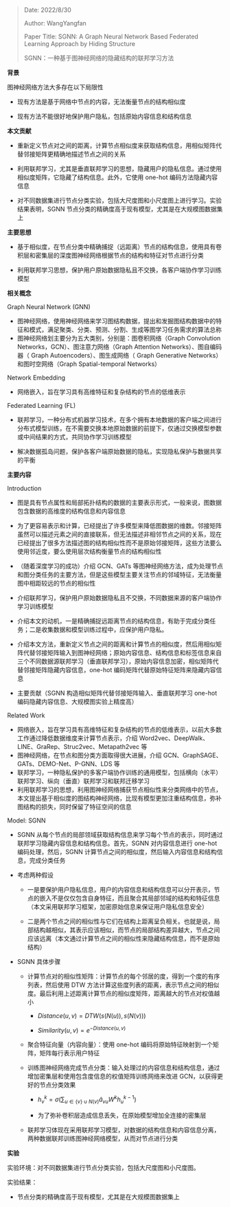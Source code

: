 > Date: 2022/8/30
> 
> Author: WangYangfan
> 
> Paper Title: SGNN: A Graph Neural Network Based Federated Learning Approach by Hiding Structure
> 
> SGNN：一种基于图神经网络的隐藏结构的联邦学习方法

**背景**

图神经网络方法大多存在以下局限性

- 现有方法是基于网络中节点的内容，无法衡量节点的结构相似度

- 现有方法不能很好地保护用户隐私，包括原始内容信息和结构信息

**本文贡献**

- 重新定义节点对之间的距离，计算节点相似度来获取结构信息，用相似矩阵代替邻接矩阵更精确地描述节点之间的关系

- 利用联邦学习，尤其是垂直联邦学习的思想，隐藏用户的隐私信息。通过使用相似度矩阵，它隐藏了结构信息。此外，它使用 one-hot 编码方法隐藏内容信息

- 对不同数据集进行节点分类实验，包括大尺度图和小尺度图上进行学习。实验结果表明，SGNN 节点分类的精确度高于现有模型，尤其是在大规模图数据集上

**主要思想**

- 基于相似度，在节点分类中精确捕捉（远距离）节点的结构信息，使用具有卷积层和密集层的深度图神经网络根据节点的结构和特征对节点进行分类

- 利用联邦学习思想，保护用户原始数据隐私且不交换，各客户端协作学习训练模型

**相关概念**

Graph Neural Network (GNN)

- 图神经网络，使用神经网络来学习图结构数据，提出和发掘图结构数据中的特征和模式，满足聚类、分类、预测、分割、生成等图学习任务需求的算法总称
- 图神经网络划主要分为五大类别，分别是：图卷积网络（Graph Convolution Networks，GCN）、图注意力网络（Graph Attention Networks）、图自编码器（ Graph Autoencoders）、图生成网络（ Graph Generative Networks）和图时空网络（Graph Spatial-temporal Networks）

Network Embedding

- 网络嵌入，旨在学习具有高维特征和复杂结构的节点的低维表示

Federated Learning (FL)

- 联邦学习，一种分布式机器学习技术，在多个拥有本地数据的客户端之间进行分布式模型训练，在不需要交换本地原始数据的前提下，仅通过交换模型参数或中间结果的方式，共同协作学习训练模型

- 解决数据孤岛问题，保护各客户端原始数据的隐私，实现隐私保护与数据共享的平衡

**主要内容**

Introduction

- 图是具有节点属性和局部拓扑结构的数据的主要表示形式，一般来说，图数据包含数据的高维度的结构信息和内容信息

- 为了更容易表示和计算，已经提出了许多模型来降低图数据的维数。邻接矩阵虽然可以描述元素之间的直接联系，但无法描述非相邻节点之间的关系，现在已经提出了很多方法描述图的结构相似性而不是原始邻接矩阵，这些方法要么使用邻近度，要么使用层次结构衡量节点的结构相似性

- （随着深度学习的成功）介绍 GCN、GATs 等图神经网络方法，成为处理节点和图分类任务的主要方法，但是这些模型主要关注节点的邻域特征，无法衡量图中相距较远的节点的相似性

- 介绍联邦学习，保护用户原始数据隐私且不交换，不同数据来源的客户端协作学习训练模型

- 介绍本文的动机，一是精确捕捉远距离节点的结构信息，有助于完成分类任务；二是收集数据和模型训练过程中，应保护用户隐私。

- 介绍本文方法，重新定义节点之间的距离和计算节点的相似度，然后用相似矩阵代替邻接矩阵输入到图神经网络；原始内容信息、结构信息和标签信息来自三个不同数据源联邦学习（垂直联邦学习），原始内容信息加密，相似矩阵代替邻接矩阵隐藏内容信息，one-hot 编码矩阵代替原始特征矩阵来隐藏内容信息

- 主要贡献（SGNN 构造相似矩阵代替邻接矩阵输入、垂直联邦学习 one-hot 编码隐藏内容信息、大规模图实验上精度高）

Related Work

- 网络嵌入，旨在学习具有高维特征和复杂结构的节点的低维表示，以前大多数工作通过降低数据维度来计算节点表示，介绍 Word2vec、DeepWalk、LINE、GraRep、Struc2vec、Metapath2vec 等
- 图神经网络，在节点和图分类方面取得很大进展，介绍 GCN、GraphSAGE、GATs、DEMO-Net、P-GNN、LDS 等
- 联邦学习，一种隐私保护的多客户端协作训练的通用模型，包括横向（水平）联邦学习、纵向（垂直）联邦学习和联邦迁移学习
- 利用联邦学习的思想，利用图神经网络捕获节点相似性来分类网络中的节点，本文提出基于相似度的图结构神经网络，比现有模型更加注重结构信息，弥补图结构的损失，同时保留了特征空间的信息

Model: SGNN

- SGNN 从每个节点的局部领域获取结构信息来学习每个节点的表示，同时通过联邦学习隐藏内容信息和结构信息。首先，SGNN 对内容信息进行 one-hot 编码处理，然后，SGNN 计算节点之间的相似度，然后输入内容信息和结构信息，完成分类任务

- 考虑两种假设
  
  - 一是要保护用户隐私信息，用户的内容信息和结构信息可以分开表示，节点的嵌入不是仅仅包含自身特征，而且聚合其局部邻域的结构和特征信息（本文采用联邦学习框架，加密原始信息来保证用户隐私信息安全）
  
  - 二是两个节点之间的相似性与它们在结构上距离呈负相关。也就是说，局部结构越相似，其表示应该相似，而节点的局部结构差异越大，节点之间应该远离（本文通过计算节点之间的相似性来隐藏结构信息，而不是原始结构）

- SGNN 具体步骤
  
  - 计算节点对的相似性矩阵：计算节点的每个邻居的度，得到一个度的有序列表，然后使用 DTW 方法计算这些度列表的距离，表示节点之间的相似度。最后利用上述距离计算节点的相似度矩阵，距离越大的节点对权值越小 
    
    - $Distance(u,v)=DTW(s(N(u)),s(N(v)))$
    
    - $Similarity(u, v)=e^{-Distance(u,v)}$
  
  - 聚合特征向量（内容向量）：使用 one-hot 编码将原始特征映射到一个矩阵，矩阵每行表示用户特征
  
  - 训练图神经网络完成节点分类：输入处理过的内容信息和结构信息，通过增加密集层和使用包含度信息的权值矩阵训练网络来改进 GCN，以获得更好的节点分类效果
    
    - $h_v^k=\sigma (\sum_{u\in\{v\}\cup N(v)}\hat a_{vu}W^kh_u^{k-1})$
    
    - 为了弥补卷积层造成信息丢失，在原始模型增加全连接的密集层
  
  - 联邦学习体现在采用联邦学习模型，对数据的结构信息和内容信息分离，两种数据联邦训练图神经网络模型，从而对节点进行分类

**实验**

实验环境：对不同数据集进行节点分类实验，包括大尺度图和小尺度图。

实验结果：

- 节点分类的精确度高于现有模型，尤其是在大规模图数据集上
